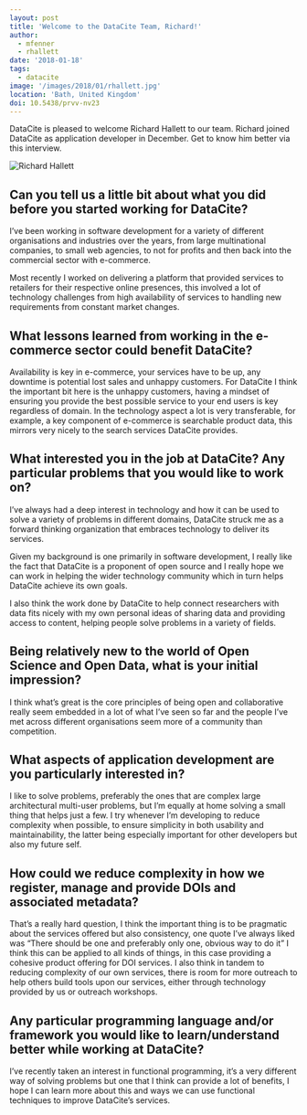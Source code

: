 ```yaml
---
layout: post
title: 'Welcome to the DataCite Team, Richard!'
author:
  - mfenner
  - rhallett
date: '2018-01-18'
tags:
  - datacite
image: '/images/2018/01/rhallett.jpg'
location: 'Bath, United Kingdom'
doi: 10.5438/prvv-nv23
---
```

DataCite is pleased to welcome Richard Hallett to our team. Richard joined DataCite as application developer in December. Get to know him better via this interview.

![Richard Hallett](/images/2018/01/rhallett.jpg)

## Can you tell us a little bit about what you did before you started working for DataCite?
I’ve been working in software development for a variety of different organisations and industries over the years, from large multinational companies, to small web agencies, to not for profits and then back into the commercial sector with e-commerce.

Most recently I worked on delivering a platform that provided services to retailers for their respective online presences, this involved a lot of technology challenges from high availability of services to handling new requirements from constant market changes.

## What lessons learned from working in the e-commerce sector could benefit DataCite?
Availability is key in e-commerce, your services have to be up, any downtime is potential lost sales and unhappy customers. For DataCite I think the important bit here is the unhappy customers, having a mindset of ensuring you provide the best possible service to your end users is key regardless of domain.
In the technology aspect a lot is very transferable, for example, a key component of e-commerce is searchable product data, this mirrors very nicely to the search services DataCite provides.

## What interested you in the job at DataCite? Any particular problems that you would like to work on?
I’ve always had a deep interest in technology and how it can be used to solve a variety of problems in different domains, DataCite struck me as a forward thinking organization that embraces technology to deliver its services.

Given my background is one primarily in software development, I really like the fact that DataCite is a proponent of open source and I really hope we can work in helping the wider technology community which in turn helps DataCite achieve its own goals.

I also think the work done by DataCite to help connect researchers with data fits nicely with my own personal ideas of sharing data and providing access to content, helping people solve problems in a variety of fields.

## Being relatively new to the world of Open Science and Open Data, what is your initial impression?
I think what’s great is the core principles of being open and collaborative really seem embedded in a lot of what I’ve seen so far and the people I’ve met across different organisations seem more of a community than competition.

## What aspects of application development are you particularly interested in?
I like to solve problems, preferably the ones that are complex large architectural multi-user problems, but I’m equally at home solving a small thing that helps just a few. I try whenever I’m developing to reduce complexity when possible, to ensure simplicity in both usability and maintainability, the latter being especially important for other developers but also my future self.

## How could we reduce complexity in how we register, manage and provide DOIs and associated metadata?
That’s a really hard question, I think the important thing is to be pragmatic about the services offered but also consistency, one quote I’ve always liked was “There should be one and preferably only one, obvious way to do it” I think this can be applied to all kinds of things, in this case providing a cohesive product offering for DOI services. I also think in tandem to reducing complexity of our own services, there is room for more outreach to help others build tools upon our services, either through technology provided by us or outreach workshops.

## Any particular programming language and/or framework you would like to learn/understand better while working at DataCite?
I’ve recently taken an interest in functional programming, it’s a very different way of solving problems but one that I think can provide a lot of benefits, I hope I can learn more about this and ways we can use functional techniques to improve DataCite’s services.
